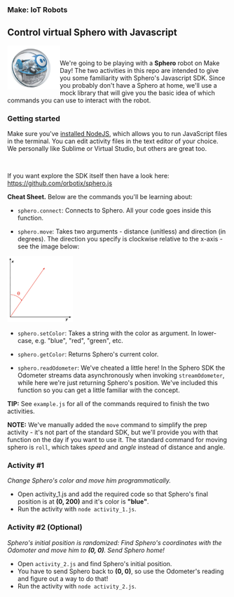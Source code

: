 ### Make: IoT Robots
## Control virtual Sphero with Javascript

<img src="assets/sphero.jpg" width="120" height="100" align="left" />

<br>

We're going to be playing with a <b>Sphero</b> robot on Make Day! The two activities in this repo are intended to give you some familiarity with Sphero's Javascript SDK. Since you probably don't have a Sphero at home, we'll use a mock library that will give you the basic idea of which commands you can use to interact with the robot.

### Getting started  


Make sure you've [installed NodeJS](http://yoember.com/nodejs/the-best-way-to-install-node-js/), which allows you to run JavaScript files in the terminal. You can edit activity files in the text editor of your choice. We personally like Sublime or Virtual Studio, but others are great too. 


<br>

If you want explore the SDK itself then have a look here: https://github.com/orbotix/sphero.js

<b>Cheat Sheet.</b> Below are the commands you'll be learning about:

* `sphero.connect`: Connects to Sphero. All your code goes inside this function.

* `sphero.move`: Takes two arguments - distance (unitless) and direction (in degrees). The direction you specify is clockwise relative to the x-axis - see the image below:
<img src="assets/clockwise_rotation.png" width="150" height="150" />

* `sphero.setColor`: Takes a string with the color as argument. In lower-case, e.g. "blue", "red", "green", etc.

* `sphero.getColor`: Returns Sphero's current color.

* `sphero.readOdometer`: We've cheated a little here! In the Sphero SDK the Odometer streams data asynchronously when invoking `streamOdometer`, while here we're just returning Sphero's position. We've included this function so you can get a little familiar with the concept.

<b>TIP:</b> See `example.js` for all of the commands required to finish the two activities.

<b>NOTE:</b> We've manually added the `move` command to simplify the prep activity - it's not part of the standard SDK, but we'll provide you with that function on the day if you want to use it. The standard command for moving sphero is `roll`, which takes <i>speed</i> and <i>angle</i> instead of distance and angle.

### Activity #1

<i> Change Sphero's color and move him programmatically. </i>

* Open activity_1.js and add the required code so that Sphero's final position is at <b>(0, 200)</b> and it's color is <b>"blue"</b>.
* Run the activity with `node activity_1.js`.

### Activity #2 (Optional)

<i> Sphero's initial position is randomized: Find Sphero's coordinates with the Odomoter and move him to <b>(0, 0)</b>. Send Sphero home! </i>

* Open `activity_2.js` and find Sphero's initial position.
* You have to send Sphero back to <b>(0, 0)</b>, so use the Odometer's reading and figure out a way to do that!
* Run the activity with `node activity_2.js`.
